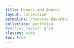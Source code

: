 ```yaml
---
title: Honors and Awards
layout: collection
permalink: /honorsandawards/
collection: portfolio
#entries_layout: grid
classes: wide
toc: true
---
```



